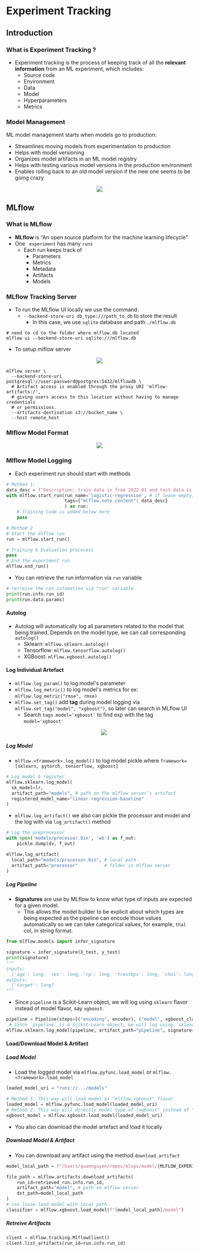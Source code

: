 # Experiment Tracking

## Introduction

### What is Experiment Tracking ?

- Experiment tracking is the process of keeping track of all the **relevant information** from an ML experiment, which includes:
  - Source code
  - Environment
  - Data
  - Model
  - Hyperparameters
  - Metrics

### Model Management

ML model management starts when models go to production:

- Streamlines moving models from experimentation to production
- Helps with model versioning
- Organizes model artifacts in an ML model registry
- Helps with testing various model versions in the production environment
- Enables rolling back to an old model version if the new one seems to be going crazy

<p align="center"><img src="../assets/img/model_management.webp"></p>

## MLflow

### What is MLflow

- **MLflow** is “An open source platform for the machine learning lifecycle”
- One ` experiment` has many `runs`
  - Each run keeps track of
    - Parameters
    - Metrics
    - Metadata
    - Artifacts
    - Models

### MLflow Tracking Server

- To run the MLflow UI locally we use the command:
  - `--backend-store-uri db_type:///path_to_db` to store the result
    - In this case, we use `sqlite` database and path `./mlflow.db`

```
# need to cd to the folder where mlflow.db located
mlflow ui --backend-store-uri sqlite:///mlflow.db
```

- To setup mlflow server
<p align="center"><img src="../assets/img/mlflow_server.png"></p>

```shell
mlflow server \
  --backend-store-uri postgresql://user:password@postgres:5432/mlflowdb \
  # Artifact access is enabled through the proxy URI 'mlflow-artifacts:/',
  # giving users access to this location without having to manage credentials
  # or permissions.
  --artifacts-destination s3://bucket_name \
  --host remote_host
```

### Mlflow Model Format

<p align="center"><img src="../assets/img/mlflow_model_format.png"></p>

### Mlflow Model Logging

- Each experiment run should start with methods

```Python
# Method 1:
data_desc = f"Description: train data is from 2022-01 and test-data is from 2022-02"
with mlflow.start_run(run_name='logistic-regression', # if leave empty, mlflow will choose a random name for each exp run
                      tags={"mlflow.note.content": data_desc}
                      ) as run:
    # Training Code is added below here
    pass

```

```Python
# Method 2
# Start the mlflow run
run = mlflow.start_run()

# Training & Evaluation procecess
pass
# End the experiment run
mlflow.end_run()

```

- You can retrieve the run information via `run` variable

```Python
# retreive the run infomation via "run" variable
print(run.info.run_id)
print(run.data.params)
```

#### Autolog

- Autolog will automatically log all parameters related to the model that being trained. Depends on the model type, we can call corresponding `autolog()`
  - Sklearn: `mlflow.sklearn.autolog()`
  - Tensorflow: `mlflow.tensorflow.autolog()`
  - XGBoost: `mlflow.xgboost.autolog()`

#### Log Individual Artefact

- `mlflow.log_param()` to log model's parameter
- `mlflow.log_metric()` to log model's metrics for ex: `mlflow.log_metric("rmse", rmse)`
- `mlflow.set_tag()` add **tag** during model logging via `mlflow.set_tag("model", "xgboost")`, so later can search in MLflow UI
  - Search `tags.model='xgboost'` to find exp with the tag `model='xgboost'`
  <p align="center"><img src="../assets/img/mlflow_tag.png"></p>

##### Log Model

- `mlflow.<framework>.log_model()` to log model pickle where `framework=[sklearn, pytorch, tensorflow, xgboost]`

```Python
# Log model & register
mlflow.sklearn.log_model(
  sk_model=lr,
  artifact_path="models", # path on the mlflow server's artifact
  registered_model_name="linear-regression-baseline"
)
```

- `mlflow.log_artifact()` we also can pickle the processor and model and the log with via `log_artifact()` method

```Python
# Log the preprocessor
with open('models/processor.bin', 'wb') as f_out:
    pickle.dump(dv, f_out)

mlflow.log_artifact(
  local_path="models/processor.bin", # local path
  artifact_path="processor"          # folder in mlflow server
)
```

##### Log Pipeline

- **Signatures** are use by MLflow to know what type of inputs are expected for a given model.
  - This allows the model builder to be explicit about which types are being expected as the pipeline can encode those values automatically so we can take categorical values, for example, `thal` col, in string format.

```Python
from mlflow.models import infer_signature

signature = infer_signature(X_test, y_test)
print(signature)
"""
inputs:
  ['age': long, 'sex': long, 'cp': long, 'trestbps': long, 'chol': long, 'fbs': long, 'restecg': long, 'thalach': long, 'exang': long, 'oldpeak': double, 'slope': long, 'ca': long, 'thal': integer]
outputs:
  ['target': long]
"""

```

- Since `pipeline` is a Scikit-Learn object, we will log using `sklearn` flavor instead of model flavor, say `xgboost`.

```Python
pipeline = Pipeline(steps=[("encoding", encoder), ("model", xgboost_classifier)])
 # Since `pipeline` is a Scikit-Learn object, we will log using `sklearn`  flavor instead of `xgboost`
mlflow.sklearn.log_model(pipeline, artifact_path="pipeline", signature=signature)
```

#### Load/Download Model & Artifact

##### Load Model

- Load the logged model via `mlflow.pyfunc.load_model` or `mlflow.<framework>.load_model`

```Python
loaded_model_uri = "runs://.../models"

# Method 1: This way will load model as "mlflow.xgboost" flavor
loaded_model = mlflow.pyfunc.load_model(loaded_model_uri)
# Method 2: This way will directly model type of "xgboost" instead of "mlflow.xgboost" flavor
xgboost_model = mlflow.xgboost.load_model(loaded_model_uri)

```

- You also can download the model artefact and load it locally

##### Download Model & Artifact

- You can download any artifact using the method `download_artifact`

```Python
model_local_path = f"/Users/quannguyen/repos/mlops/model/{MLFLOW_EXPERIMENT_NAME}"

file_path = mlflow.artifacts.download_artifacts(
    run_id=retrieved_run.info.run_id,
    artifact_path="model", # path on mlflow server
    dst_path=model_local_path
)
# can louse load model with local path
classifier = mlflow.xgboost.load_model(f"{model_local_path}/model")
```

##### Retreive Artifacts

```Python
client = mlflow.tracking.MlflowClient()
client.list_artifacts(run_id=run.info.run_id)
```
